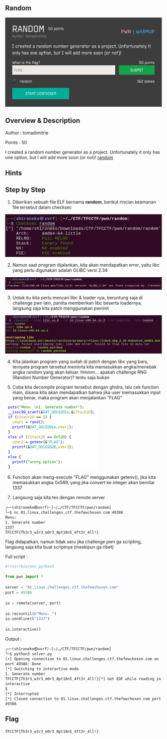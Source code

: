 ## Random

![Challenge Picture](./attachments/random.png)

## Overview & Description

Author : tomadimitrie

Points : 50

I created a random number generator as a project. Unfortunately it only has one option, but I will add more soon (or not)! [random](https://ctf.thefewchosen.com/attachments/29d79696-82a3-4ca0-a600-801c10b3768f.main)

## Hints


## Step by Step

1. Diberikan sebuah file ELF bernama **random**, berikut rincian keamanan file tersebut dalam checksec

![checksec](./attachments/checksec.png)

2. Namun saat program dijalankan, kita akan mendapatkan error, yaitu libc yang perlu digunakan adalah GLIBC versi 2.34

![libcerror](./attachments/nolibc.png)

3. Untuk itu kita perlu mencari libc & loader nya, beruntung saja di challenge pwn lain, panitia memberikan libc beserta loadernya, langsung saja kita patch menggunakan pwninit

![pwninit](./attachments/pwninit.png)


4. Kita jalankan program yang sudah di patch dengan libc yang baru, ternyata program tersebut meminta kita memasukkan angka/menebak angka random yang akan keluar.
Hmmm... apakah challenge RNG (Random Number Generator)? tentu saja bukan

5. Coba kita decompile program tersebut dengan ghidra, lalu cek function main, disana kita akan mendapatkan bahwa jika user memasukkan input yang benar, maka program akan menjalankan "FLAG"

![mainfunction](./attachments/function.png)

6. Function akan meng-execute "FLAG" menggunakan getenv(), jika kita memasukkan angka 0x589, yang jika convert ke integer akan bernilai 1337

7. Langsung saja kita tes dengan remote server

```console
┌──(sh1roneko㉿xvrf)-[~/…/CTF/TFCCTF/pwn/random]
└─$ nc 01.linux.challenges.ctf.thefewchosen.com 49386
Menu: 
1. Generate number
1337
TFCCTF{Th3r3_w3r3_m0r3_0pt10n5_4ft3r_4ll!}
```


Flag didapatkan, namun tidak seru jika challenge pwn ga scripting, langsung saja kita buat scriptnya (meskipun ga ribet)

Full script :

```python
#!/usr/bin/env python3

from pwn import *

server = "01.linux.challenges.ctf.thefewchosen.com" 
port = 49386

io = remote(server, port)

io.recvuntil(b"Menu: ")
io.sendline(b"1337")

io.interactive() 
```

Output :

```console
┌──(sh1roneko㉿xvrf)-[~/…/CTF/TFCCTF/pwn/random]
└─$ python3 solver.py
[+] Opening connection to 01.linux.challenges.ctf.thefewchosen.com on port 49386: Done
[*] Switching to interactive mode
1. Generate number
TFCCTF{Th3r3_w3r3_m0r3_0pt10n5_4ft3r_4ll!}[*] Got EOF while reading in interactive
$ 
[*] Interrupted
[*] Closed connection to 01.linux.challenges.ctf.thefewchosen.com port 49386
```

## Flag

`TFCCTF{Th3r3_w3r3_m0r3_0pt10n5_4ft3r_4ll!}`
